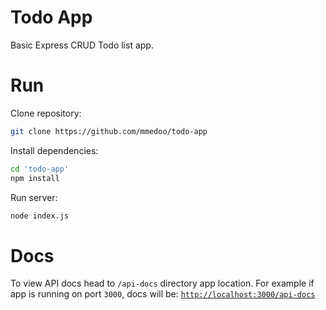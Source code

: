 # Todo App
Basic Express CRUD Todo list app.

# Run

Clone repository:
```bash
git clone https://github.com/mmedoo/todo-app
```

Install dependencies:
```bash
cd 'todo-app'
npm install
```

Run server:
```bash
node index.js
```

# Docs

To view API docs head to `/api-docs` directory app location. For example if app is running on port `3000`, docs will be: [`http://localhost:3000/api-docs`](http://localhost:3000/api-docs)